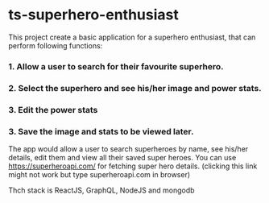 # ts-superhero-enthusiast

This project create a basic application for a superhero enthusiast, that can perform following functions:

### 1. Allow a user to search for their favourite superhero.

### 2. Select the superhero and see his/her image and power stats.

### 3. Edit the power stats

### 3. Save the image and stats to be viewed later.

 
The app would allow a user to search superheroes by name, see his/her details, edit them and view all their saved super heroes.
You can use https://superheroapi.com/ for fetching super hero details. (clicking this link might not work but type superheroapi.com in browser)


Thch stack is ReactJS, GraphQL, NodeJS and mongodb
